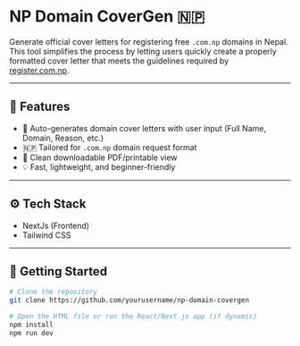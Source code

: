 # NP Domain CoverGen 🇳🇵

Generate official cover letters for registering free `.com.np` domains in Nepal. This tool simplifies the process by letting users quickly create a properly formatted cover letter that meets the guidelines required by [register.com.np](https://register.com.np).

---

## 📌 Features

- 📝 Auto-generates domain cover letters with user input (Full Name, Domain, Reason, etc.)
- 🇳🇵 Tailored for `.com.np` domain request format
- 📄 Clean downloadable PDF/printable view
- 💡 Fast, lightweight, and beginner-friendly

---

## ⚙️ Tech Stack

- NextJs (Frontend)
- Tailwind CSS

---

## 🚀 Getting Started

```bash
# Clone the repository
git clone https://github.com/yourusername/np-domain-covergen

# Open the HTML file or run the React/Next.js app (if dynamic)
npm install
npm run dev
